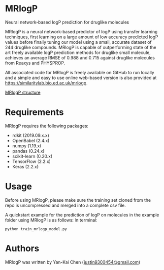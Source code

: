 # MRlogP
Neural network-based logP prediction for druglike molecules 

MRlogP is a neural network-based predictor of logP using transfer learning techniques, first learning on a large amount of low accuracy predicted logP values before finally tuning our model using a small, accurate dataset of 244 druglike compounds. MRlogP is capable of outperforming state of the art freely available logP prediction methods for druglike small molecule, achieves an average RMSE of 0.988 and 0.715 against druglike molecules from Reaxys and PHYSPROP. 

All associated code for MRlogP is freely available on GitHub to run locally and a simple and easy to use online web-based version is also provided at https://similaritylab.bio.ed.ac.uk/mrlogp. 

[MRlogP structure](https://raw.githubusercontent.com/JustinYKC/MRlogP/justin_upload/20210723_dnn_structure.png)

# Requirements
MRlogP requires the following packages:
- rdkit (2019.09.x.x)
- OpenBabel (2.4.x) 
- numpy (1.19.x)
- pandas (0.24.x)
- scikit-learn (0.20.x)
- TensorFlow (2.2.x)
- Keras (2.2.x)

# Usage
Before using MRlogP, please make sure the training set cloned from the repo is uncompressed and merged into a complete csv file.

A quickstart example for the prediction of logP on molecules in the example folder using MRlogP is as follows: 
In terminal:
```
python train_mrlogp_model.py
```

# Authors
MRlogP was written by Yan-Kai Chen (justin9300454@gmail.com)